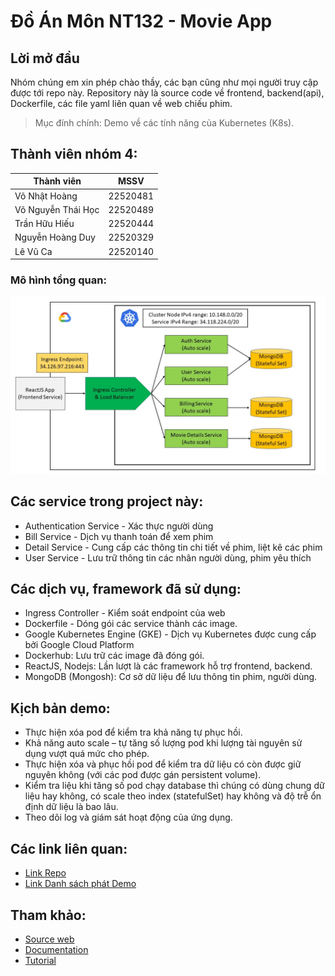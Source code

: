 # Đồ Án Môn NT132 - Movie App
## Lời mở đầu
Nhóm chúng em xin phép chào thầy, các bạn cũng như mọi người truy cập được tới repo này.
Repository này là source code về frontend, backend(api), Dockerfile, các file yaml liên quan về web chiếu phim.
>Mục đính chính: Demo về các tính năng của Kubernetes (K8s).

## Thành viên nhóm 4: 

| Thành viên         | MSSV     | 
| ------------------ | -------- | 
| Võ Nhật Hoàng      | 22520481 | 
| Võ Nguyễn Thái Học | 22520489 |
| Trần Hữu Hiếu      | 22520444 |
| Nguyễn Hoàng Duy   | 22520329 |
| Lê Vũ Ca           | 22520140 |


### Mô hình tổng quan:
![Architecture](./HinhAnhMoHinh.jpg)

## Các service trong project này:
- Authentication Service - Xác thực người dùng
- Bill Service - Dịch vụ thanh toán để xem phim
- Detail Service - Cung cấp các thông tin chi tiết về phim, liệt kê các phim
- User Service - Lưu trữ thông tin các nhân người dùng, phim yêu thích


## Các dịch vụ, framework đã sử dụng:
- Ingress Controller - Kiểm soát endpoint của web
- Dockerfile - Dóng gói các service thành các image.
- Google Kubernetes Engine (GKE) - Dịch vụ Kubernetes được cung cấp bởi Google Cloud Platform
- Dockerhub: Lưu trữ các image đã đóng gói.
- ReactJS, Nodejs: Lần lượt là các framework hỗ trợ frontend, backend.
- MongoDB (Mongosh): Cơ sở dữ liệu để lưu thông tin phim, người dùng.

## Kịch bản demo:
- Thực hiện xóa pod để kiểm tra khả năng tự phục hồi.
- Khả năng auto scale – tự tăng số lượng pod khi lượng tài nguyên sử dụng vượt quá mức cho phép.
- Thực hiện xóa và phục hồi pod để kiểm tra dữ liệu có còn được giữ nguyên không (với các pod được gán persistent volume).
- Kiểm tra liệu khi tăng số pod chạy database thì chúng có dùng chung dữ liệu hay không, có scale theo index (statefulSet) hay không và độ trễ ổn định dữ liệu là bao lâu.
- Theo dõi log và giám sát hoạt động của ứng dụng.

## Các link liên quan:
- [Link Repo](https://github.com/HoaSonTaiKhoi/K8s.io_DoAn_NT132)
- [Link Danh sách phát Demo](https://www.youtube.com/watch?v=itmKM771e4U&list=PLEfRbAMIW0HuR1hlUNDo0-e4UCkgwPBeT&pp=gAQB)

## Tham khảo: 
- [Source web](https://github.com/tvdat20004/NT208.O21.ANTN_MovieWeb)
- [Documentation](https://kubernetes.io/docs/concepts/overview/components/)
- [Tutorial](https://youtube.com/playlist?list=PLsvroIvFNP1KrW1x_W8nAi7095-R0lvaI&si=8OGSRwYViGwPrkAQ)
